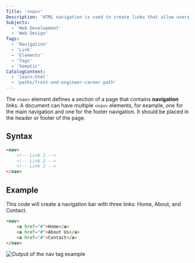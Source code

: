```yaml
---
Title: '<nav>'
Description: 'HTML navigation is used to create links that allow users to navigate between different pages or sections of a page.'
Subjects:
  - 'Web Development'
  - 'Web Design'
Tags:
  - 'Navigation'
  - 'Link'
  - 'Elements'
  - 'Tags'
  - 'Sematic'
CatalogContent:
  - 'learn-html'
  - 'paths/front-end-engineer-career-path'
---
```


The `<nav>` element defines a section of a page that contains **navigation** links. A document can have multiple `<nav>` elements, for example, one for the main navigation and one for the footer navigation. It should be placed in the header or footer of the page.

## Syntax

```html
<nav>
    <!-- Link 1 -->
    <!-- Link 2 -->
    <!-- Link 3 -->
</nav>
```

## Example

This code will create a navigation bar with three links: Home, About, and Contact.

```html
<nav>
    <a href="#">Home</a>
    <a href="#">About Us</a>
    <a href="#">Contact</a>
</nav>
```

![Output of the nav tag example](https://raw.githubusercontent.com/Codecademy/docs/main/media/html-nav-example.png)
